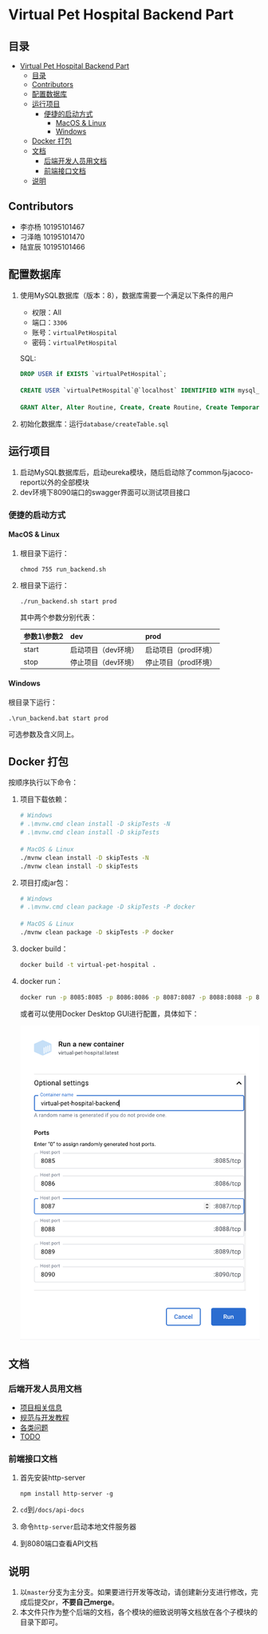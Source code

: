 <!--
 * @Author: pikapikapikaori pikapikapi_kaori@icloud.com
 * @Date: 2023-03-01 22:42:27
 * @LastEditors: pikapikapikaori pikapikapi_kaori@icloud.com
 * @LastEditTime: 2023-04-21 22:59:31
 * @FilePath: /virtualPetHospital-backend/README.md
 * @Description: 项目后端部分简介文件
-->
# Virtual Pet Hospital Backend Part

## 目录

- [Virtual Pet Hospital Backend Part](#virtual-pet-hospital-backend-part)
  - [目录](#目录)
  - [Contributors](#contributors)
  - [配置数据库](#配置数据库)
  - [运行项目](#运行项目)
    - [便捷的启动方式](#便捷的启动方式)
      - [MacOS \& Linux](#macos--linux)
      - [Windows](#windows)
  - [Docker 打包](#docker-打包)
  - [文档](#文档)
    - [后端开发人员用文档](#后端开发人员用文档)
    - [前端接口文档](#前端接口文档)
  - [说明](#说明)

## Contributors

- 李亦杨 10195101467
- 刁泽皓 10195101470
- 陆宣辰 10195101466

## 配置数据库

1. 使用MySQL数据库（版本：8），数据库需要一个满足以下条件的用户

   - 权限：All
   - 端口：`3306`
   - 账号：`virtualPetHospital`
   - 密码：`virtualPetHospital`

    SQL:

    ```sql
    DROP USER if EXISTS `virtualPetHospital`;

    CREATE USER `virtualPetHospital`@`localhost` IDENTIFIED WITH mysql_native_password BY 'virtualPetHospital' PASSWORD EXPIRE NEVER;

    GRANT Alter, Alter Routine, Create, Create Routine, Create Temporary Tables, Create User, Create View, Delete, Drop, Event, Execute, File, Grant Option, Index, Insert, Lock Tables, Process, References, Reload, Replication Client, Replication Slave, Select, Show Databases, Show View, Shutdown, Super, Trigger, Update ON *.* TO `virtualPetHospital`@`localhost`;
    ```

2. 初始化数据库：运行`database/createTable.sql`

## 运行项目

1. 启动MySQL数据库后，启动eureka模块，随后启动除了common与jacoco-report以外的全部模块
2. dev环境下8090端口的swagger界面可以测试项目接口

### 便捷的启动方式

#### MacOS & Linux

1. 根目录下运行：

    ```shell
    chmod 755 run_backend.sh
    ```

2. 根目录下运行：

    ```shell
    ./run_backend.sh start prod
    ```

    其中两个参数分别代表：

    | 参数1\参数2 | dev                 | prod                 |
    | ----------- | ------------------- | -------------------- |
    | start       | 启动项目（dev环境） | 启动项目（prod环境） |
    | stop        | 停止项目（dev环境） | 停止项目（prod环境） |

#### Windows

根目录下运行：

```batch
.\run_backend.bat start prod
```

可选参数及含义同上。

## Docker 打包

按顺序执行以下命令：

1. 项目下载依赖：

    ```bash
    # Windows
    # .\mvnw.cmd clean install -D skipTests -N
    # .\mvnw.cmd clean install -D skipTests

    # MacOS & Linux
    ./mvnw clean install -D skipTests -N
    ./mvnw clean install -D skipTests
    ```

2. 项目打成jar包：

    ```bash
    # Windows
    # .\mvnw.cmd clean package -D skipTests -P docker

    # MacOS & Linux
    ./mvnw clean package -D skipTests -P docker
    ```

3. docker build：

    ```bash
    docker build -t virtual-pet-hospital .
    ```

4. docker run：

    ```bash
    docker run -p 8085:8085 -p 8086:8086 -p 8087:8087 -p 8088:8088 -p 8089:8089 -p 8090:8090 --name virtual-pet-hospital-backend virtual-pet-hospital
    ```

    或者可以使用Docker Desktop GUI进行配置，具体如下：

    ![Picture](./docs/deploy_docker.png)

## 文档

### 后端开发人员用文档

- [项目相关信息](./docs/ProjectInfo.md)
- [规范与开发教程](./docs/StandardInstruction.md)
- [各类问题](./docs/QA.md)
- [TODO](./docs/TODO.md)

### 前端接口文档

1. 首先安装http-server

    ```nodejs
    npm install http-server -g
    ```

2. `cd`到`/docs/api-docs`
3. 命令`http-server`启动本地文件服务器
4. 到8080端口查看API文档

## 说明

1. 以`master`分支为主分支。如果要进行开发等改动，请创建新分支进行修改，完成后提交pr，**不要自己merge**。
2. 本文件只作为整个后端的文档，各个模块的细致说明等文档放在各个子模块的目录下即可。
